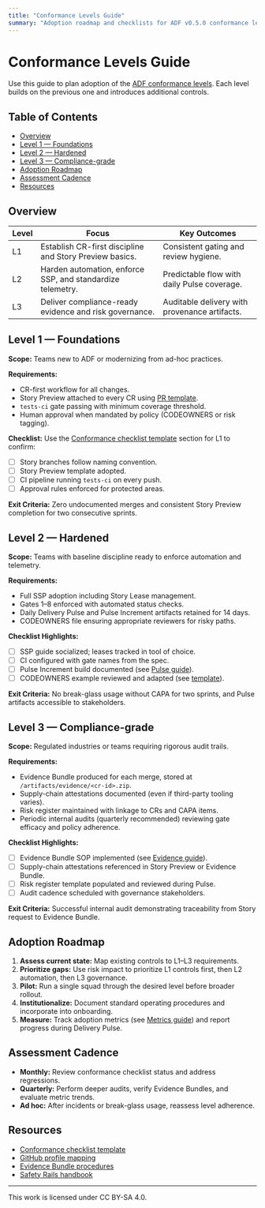 ```yaml
---
title: "Conformance Levels Guide"
summary: "Adoption roadmap and checklists for ADF v0.5.0 conformance levels L1–L3."
---
```


# Conformance Levels Guide

Use this guide to plan adoption of the [ADF conformance levels](../specs/adf-spec-v0.5.0.md#6-conformance-levels). Each level builds on the previous one and introduces additional controls.

## Table of Contents
- [Overview](#overview)
- [Level 1 — Foundations](#level-1--foundations)
- [Level 2 — Hardened](#level-2--hardened)
- [Level 3 — Compliance-grade](#level-3--compliance-grade)
- [Adoption Roadmap](#adoption-roadmap)
- [Assessment Cadence](#assessment-cadence)
- [Resources](#resources)

## Overview

| Level | Focus | Key Outcomes |
| --- | --- | --- |
| L1 | Establish CR-first discipline and Story Preview basics. | Consistent gating and review hygiene. |
| L2 | Harden automation, enforce SSP, and standardize telemetry. | Predictable flow with daily Pulse coverage. |
| L3 | Deliver compliance-ready evidence and risk governance. | Auditable delivery with provenance artifacts. |

## Level 1 — Foundations

**Scope:** Teams new to ADF or modernizing from ad-hoc practices.

**Requirements:**

- CR-first workflow for all changes.
- Story Preview attached to every CR using [PR template](../templates/pr-template.md).
- `tests-ci` gate passing with minimum coverage threshold.
- Human approval when mandated by policy (CODEOWNERS or risk tagging).

**Checklist:** Use the [Conformance checklist template](../templates/conformance-checklist.md) section for L1 to confirm:

- [ ] Story branches follow naming convention.
- [ ] Story Preview template adopted.
- [ ] CI pipeline running `tests-ci` on every push.
- [ ] Approval rules enforced for protected areas.

**Exit Criteria:** Zero undocumented merges and consistent Story Preview completion for two consecutive sprints.

## Level 2 — Hardened

**Scope:** Teams with baseline discipline ready to enforce automation and telemetry.

**Requirements:**

- Full SSP adoption including Story Lease management.
- Gates 1–8 enforced with automated status checks.
- Daily Delivery Pulse and Pulse Increment artifacts retained for 14 days.
- CODEOWNERS file ensuring appropriate reviewers for risky paths.

**Checklist Highlights:**

- [ ] SSP guide socialized; leases tracked in tool of choice.
- [ ] CI configured with gate names from the spec.
- [ ] Pulse Increment build documented (see [Pulse guide](pulse-increment.md)).
- [ ] CODEOWNERS example reviewed and adapted (see [template](../templates/codeowners.example)).

**Exit Criteria:** No break-glass usage without CAPA for two sprints, and Pulse artifacts accessible to stakeholders.

## Level 3 — Compliance-grade

**Scope:** Regulated industries or teams requiring rigorous audit trails.

**Requirements:**

- Evidence Bundle produced for each merge, stored at `/artifacts/evidence/<cr-id>.zip`.
- Supply-chain attestations documented (even if third-party tooling varies).
- Risk register maintained with linkage to CRs and CAPA items.
- Periodic internal audits (quarterly recommended) reviewing gate efficacy and policy adherence.

**Checklist Highlights:**

- [ ] Evidence Bundle SOP implemented (see [Evidence guide](evidence-bundle.md)).
- [ ] Supply-chain attestations referenced in Story Preview or Evidence Bundle.
- [ ] Risk register template populated and reviewed during Pulse.
- [ ] Audit cadence scheduled with governance stakeholders.

**Exit Criteria:** Successful internal audit demonstrating traceability from Story request to Evidence Bundle.

## Adoption Roadmap

1. **Assess current state:** Map existing controls to L1–L3 requirements.
2. **Prioritize gaps:** Use risk impact to prioritize L1 controls first, then L2 automation, then L3 governance.
3. **Pilot:** Run a single squad through the desired level before broader rollout.
4. **Institutionalize:** Document standard operating procedures and incorporate into onboarding.
5. **Measure:** Track adoption metrics (see [Metrics guide](metrics.md)) and report progress during Delivery Pulse.

## Assessment Cadence

- **Monthly:** Review conformance checklist status and address regressions.
- **Quarterly:** Perform deeper audits, verify Evidence Bundles, and evaluate metric trends.
- **Ad hoc:** After incidents or break-glass usage, reassess level adherence.

## Resources

- [Conformance checklist template](../templates/conformance-checklist.md)
- [GitHub profile mapping](../profiles/github.md)
- [Evidence Bundle procedures](evidence-bundle.md)
- [Safety Rails handbook](safety-rails.md)

---

This work is licensed under CC BY-SA 4.0.

